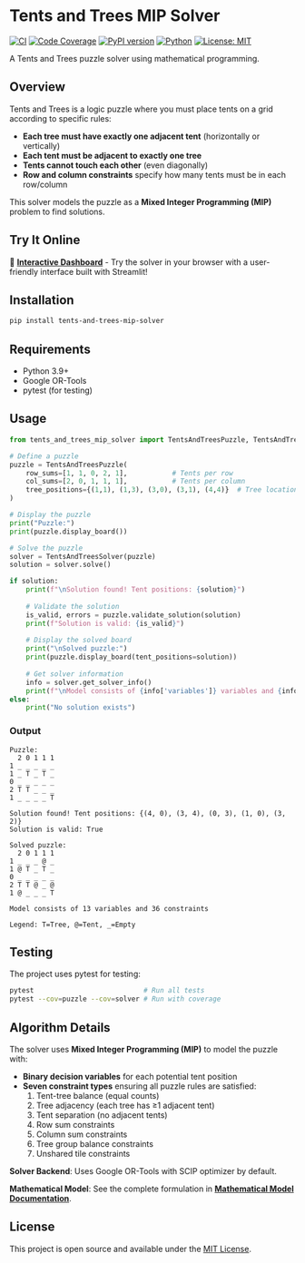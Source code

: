 # Tents and Trees MIP Solver

[![CI](https://github.com/DenHvideDvaerg/tents-and-trees-mip-solver/actions/workflows/CI.yml/badge.svg)](https://github.com/DenHvideDvaerg/tents-and-trees-mip-solver/actions/workflows/CI.yml)
[![Code Coverage](https://img.shields.io/codecov/c/github/DenHvideDvaerg/tents-and-trees-mip-solver?color=blue)](https://codecov.io/gh/DenHvideDvaerg/tents-and-trees-mip-solver)
[![PyPI version](https://img.shields.io/pypi/v/tents-and-trees-mip-solver?color=green)](https://pypi.org/project/tents-and-trees-mip-solver/)
[![Python](https://img.shields.io/pypi/pyversions/tents-and-trees-mip-solver?color=blue)](https://pypi.org/project/tents-and-trees-mip-solver/)
[![License: MIT](https://img.shields.io/badge/License-MIT-yellow.svg)](https://opensource.org/licenses/MIT)

A Tents and Trees puzzle solver using mathematical programming.

## Overview

Tents and Trees is a logic puzzle where you must place tents on a grid according to specific rules:

- **Each tree must have exactly one adjacent tent** (horizontally or vertically)
- **Each tent must be adjacent to exactly one tree**  
- **Tents cannot touch each other** (even diagonally)
- **Row and column constraints** specify how many tents must be in each row/column

This solver models the puzzle as a **Mixed Integer Programming (MIP)** problem to find solutions.

## Try It Online

🚀 **[Interactive Dashboard](https://tents-and-trees-dashboard.streamlit.app/)** - Try the solver in your browser with a user-friendly interface built with Streamlit!

## Installation

```bash
pip install tents-and-trees-mip-solver
```

## Requirements

- Python 3.9+
- Google OR-Tools
- pytest (for testing)

## Usage

```python
from tents_and_trees_mip_solver import TentsAndTreesPuzzle, TentsAndTreesSolver

# Define a puzzle
puzzle = TentsAndTreesPuzzle(
    row_sums=[1, 1, 0, 2, 1],           # Tents per row
    col_sums=[2, 0, 1, 1, 1],           # Tents per column  
    tree_positions={(1,1), (1,3), (3,0), (3,1), (4,4)}  # Tree locations
)

# Display the puzzle
print("Puzzle:")
print(puzzle.display_board())

# Solve the puzzle
solver = TentsAndTreesSolver(puzzle)
solution = solver.solve()

if solution:
    print(f"\nSolution found! Tent positions: {solution}")
    
    # Validate the solution
    is_valid, errors = puzzle.validate_solution(solution)
    print(f"Solution is valid: {is_valid}")
    
    # Display the solved board
    print("\nSolved puzzle:")
    print(puzzle.display_board(tent_positions=solution))
    
    # Get solver information
    info = solver.get_solver_info()
    print(f"\nModel consists of {info['variables']} variables and {info['constraints']} constraints")
else:
    print("No solution exists")
```

### Output

```
Puzzle:
  2 0 1 1 1
1 _ _ _ _ _
1 _ T _ T _
0 _ _ _ _ _
2 T T _ _ _
1 _ _ _ _ T

Solution found! Tent positions: {(4, 0), (3, 4), (0, 3), (1, 0), (3, 2)}
Solution is valid: True

Solved puzzle:
  2 0 1 1 1
1 _ _ _ @ _
1 @ T _ T _
0 _ _ _ _ _
2 T T @ _ @
1 @ _ _ _ T

Model consists of 13 variables and 36 constraints

Legend: T=Tree, @=Tent, _=Empty
```

## Testing

The project uses pytest for testing:

```bash
pytest                           # Run all tests
pytest --cov=puzzle --cov=solver # Run with coverage
```

## Algorithm Details

The solver uses **Mixed Integer Programming (MIP)** to model the puzzle with:

- **Binary decision variables** for each potential tent position
- **Seven constraint types** ensuring all puzzle rules are satisfied:
  1. Tent-tree balance (equal counts)
  2. Tree adjacency (each tree has ≥1 adjacent tent)  
  3. Tent separation (no adjacent tents)
  4. Row sum constraints
  5. Column sum constraints
  6. Tree group balance constraints
  7. Unshared tile constraints

**Solver Backend**: Uses Google OR-Tools with SCIP optimizer by default.

**Mathematical Model**: See the complete formulation in **[Mathematical Model Documentation](https://github.com/DenHvideDvaerg/tents-and-trees-mip-solver/blob/main/model.md)**.

## License

This project is open source and available under the [MIT License](LICENSE).
